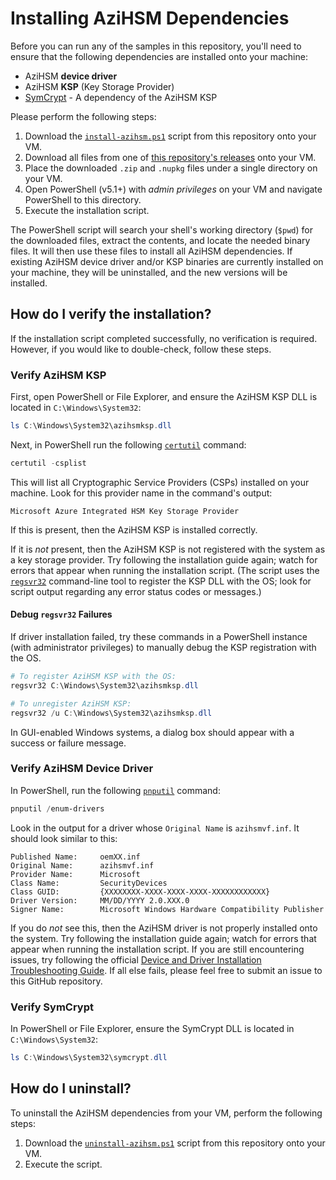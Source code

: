 # Installing AziHSM Dependencies

Before you can run any of the samples in this repository, you'll need to ensure that the following dependencies are installed onto your machine:

* AziHSM **device driver**
* AziHSM **KSP** (Key Storage Provider)
* [SymCrypt](https://github.com/microsoft/SymCrypt) - A dependency of the AziHSM KSP

Please perform the following steps:

1. Download the [`install-azihsm.ps1`](../scripts/install-azihsm.ps1) script from this repository onto your VM.
2. Download all files from one of [this repository's releases](https://github.com/microsoft/AziHSM-Guest/releases) onto your VM.
3. Place the downloaded `.zip` and `.nupkg` files under a single directory on your VM.
4. Open PowerShell (v5.1+) with *admin privileges* on your VM and navigate PowerShell to this directory.
5. Execute the installation script.

The PowerShell script will search your shell's working directory (`$pwd`) for the downloaded files, extract the contents, and locate the needed binary files.
It will then use these files to install all AziHSM dependencies.
If existing AziHSM device driver and/or KSP binaries are currently installed on your machine, they will be uninstalled, and the new versions will be installed.

## How do I verify the installation?

If the installation script completed successfully, no verification is required.
However, if you would like to double-check, follow these steps.

### Verify AziHSM KSP

First, open PowerShell or File Explorer, and ensure the AziHSM KSP DLL is located in `C:\Windows\System32`:

```powershell
ls C:\Windows\System32\azihsmksp.dll
```

Next, in PowerShell run the following [`certutil`](https://learn.microsoft.com/en-us/windows-server/administration/windows-commands/certutil) command:

```powershell
certutil -csplist
```

This will list all Cryptographic Service Providers (CSPs) installed on your machine.
Look for this provider name in the command's output:

```
Microsoft Azure Integrated HSM Key Storage Provider
```

If this is present, then the AziHSM KSP is installed correctly.

If it is *not* present, then the AziHSM KSP is not registered with the system as a key storage provider.
Try following the installation guide again; watch for errors that appear when running the installation script.
(The script uses the [`regsvr32`](https://learn.microsoft.com/en-us/windows-server/administration/windows-commands/regsvr32) command-line tool to register the KSP DLL with the OS; look for script output regarding any error status codes or messages.)

#### Debug `regsvr32` Failures

If driver installation failed, try these commands in a PowerShell instance (with administrator privileges) to manually debug the KSP registration with the OS.

```powershell
# To register AziHSM KSP with the OS:
regsvr32 C:\Windows\System32\azihsmksp.dll

# To unregister AziHSM KSP:
regsvr32 /u C:\Windows\System32\azihsmksp.dll
```

In GUI-enabled Windows systems, a dialog box should appear with a success or failure message.

### Verify AziHSM Device Driver

In PowerShell, run the following [`pnputil`](https://learn.microsoft.com/en-us/windows-server/administration/windows-commands/pnputil) command:

```powershell
pnputil /enum-drivers
```

Look in the output for a driver whose `Original Name` is `azihsmvf.inf`.
It should look similar to this:

```
Published Name:     oemXX.inf
Original Name:      azihsmvf.inf
Provider Name:      Microsoft
Class Name:         SecurityDevices
Class GUID:         {XXXXXXXX-XXXX-XXXX-XXXX-XXXXXXXXXXXX}
Driver Version:     MM/DD/YYYY 2.0.XXX.0
Signer Name:        Microsoft Windows Hardware Compatibility Publisher
```

If you do *not* see this, then the AziHSM driver is not properly installed onto the system.
Try following the installation guide again; watch for errors that appear when running the installation script.
If you are still encountering issues, try following the official [Device and Driver Installation Troubleshooting Guide](https://learn.microsoft.com/en-us/windows-hardware/drivers/install/troubleshooting-device-and-driver-installations).
If all else fails, please feel free to submit an issue to this GitHub repository.

### Verify SymCrypt

In PowerShell or File Explorer, ensure the SymCrypt DLL is located in `C:\Windows\System32`:

```powershell
ls C:\Windows\System32\symcrypt.dll
```

## How do I uninstall?

To uninstall the AziHSM dependencies from your VM, perform the following steps:

1. Download the [`uninstall-azihsm.ps1`](../scripts/uninstall-azihsm.ps1) script from this repository onto your VM.
2. Execute the script.


